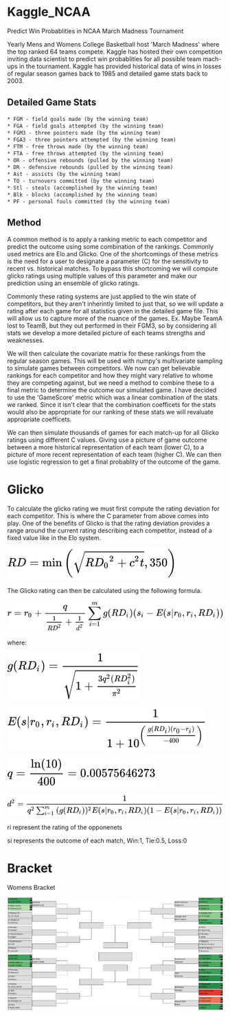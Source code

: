 # Kaggle_NCAA
Predict Win Probablities in NCAA March Madness Tournament

Yearly Mens and Womens College Basketball host 'March Madness' where the top ranked 64 teams compete. 
Kaggle has hosted their own competition inviting data scientist to predict win probablities for all possible 
team mach-ups in the tournament. Kaggle has provided historical data of wins in losses of regular season 
games back to 1985 and detailed game stats back to 2003.

## Detailed Game Stats
    * FGM - field goals made (by the winning team)
    * FGA - field goals attempted (by the winning team)
    * FGM3 - three pointers made (by the winning team)
    * FGA3 - three pointers attempted (by the winning team)
    * FTM - free throws made (by the winning team)
    * FTA - free throws attempted (by the winning team)
    * OR - offensive rebounds (pulled by the winning team)
    * DR - defensive rebounds (pulled by the winning team)
    * Ast - assists (by the winning team)
    * TO - turnovers committed (by the winning team)
    * Stl - steals (accomplished by the winning team)
    * Blk - blocks (accomplished by the winning team)
    * PF - personal fouls committed (by the winning team)
    
## Method
    
   A common method is to apply a ranking metric to each competitor and predict the outcome using some combination 
   of the rankings. Commonly used metrics are Elo and Glicko. One of the shortcomings of these metrics is the need
   for a user to designate a parameter (C) for the sensitivity to recent vs. historical matches. To bypass this 
   shortcoming we will compute glicko ratings using multiple values of this parameter and make our prediction using an ensemble 
   of glicko ratings. 
   
   Commonly these rating systems are just applied to the win state of competitors, but they aren't
   inherintly limited to just that, so we will update a rating after each game for all statistics given in the detailed 
   game file. This will allow us to capture more of the nuance of the games. Ex. Maybe TeamA lost to TeamB, but they out
   performed in their FGM3, so by considering all stats we develop a more detailed picture of each teams strengths and 
   weaknesses. 
   
   We will then calculate the covariate matrix for these rankings from the regular season games. This will be used with numpy's
   multivariate sampling to simulate games between competitors. We now can get believable rankings for each competitor and how 
   they might vary relative to whome they are competing against, but we need a method to combine these to a final metric to 
   determine the outcome our simulated game. I have decided to use the 'GameScore' metric which was a linear combination of the
   stats we ranked. Since it isn't clear that the combination coefficets for the stats would also be appropriate for our ranking
   of these stats we will revaluate appropriate coefficets.
   
   We can then simulate thousands of games for each match-up for all Glicko ratings using different C values. Giving use a picture 
   of game outcome between a more historical representation of each team (lower C), to a picture of more recent representation
   of each team (higher C). We can then use logistic regression to get a final probablity of the outcome of the game.
   
   # Glicko
   To calculate the glicko rating we must first compute the rating deviation for each competitor. This is where the C parameter from 
   above comes into play. One of the benefits of Glicko is that the rating deviation provides a range around the current rating 
   describing each competitor, instead of a fixed value like in the Elo system.
  
   ![](https://github.com/dnoci001/Kaggle_NCAA/blob/main/images/rating_deviation.svg)
   
   The Glicko rating can then be calculated using the following formula.
   
   ![](https://github.com/dnoci001/Kaggle_NCAA/blob/main/images/rating.svg)
   
   where:
   
   ![](https://github.com/dnoci001/Kaggle_NCAA/blob/main/images/grd.svg)
   
   ![](https://github.com/dnoci001/Kaggle_NCAA/blob/main/images/E.svg)
   
   ![](https://github.com/dnoci001/Kaggle_NCAA/blob/main/images/q.svg)
   
   ![](https://github.com/dnoci001/Kaggle_NCAA/blob/main/images/d2.svg)
   
   ri represent the rating of the opponenets
   
   si represents the outcome of each match, Win:1, Tie:0.5, Loss:0
   
   # Bracket
   Womens Bracket
   
   ![](https://github.com/dnoci001/Kaggle_NCAA/blob/main/images/WNCAA.png)
   
   
   
   
